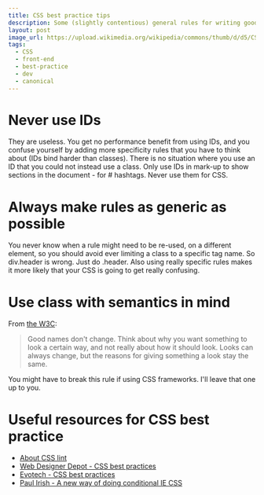 ```yaml
---
title: CSS best practice tips
description: Some (slightly contentious) general rules for writing good CSS.
layout: post
image_url: https://upload.wikimedia.org/wikipedia/commons/thumb/d/d5/CSS3_logo_and_wordmark.svg/2000px-CSS3_logo_and_wordmark.svg.png
tags:
  - CSS
  - front-end
  - best-practice
  - dev
  - canonical
---
```


Never use IDs
===

They are useless. You get no performance benefit from using IDs, and you confuse yourself by
adding more specificity rules that you have to think about (IDs bind harder than classes).
There is no situation where you use an ID that you could not instead use a class. Only use IDs
in mark-up to show sections in the document - for # hashtags. Never use them for CSS.

Always make rules as generic as possible
===

You never know when a rule might need to be re-used, on a different element, so you should avoid
ever limiting a class to a specific tag name. So div.header is wrong. Just do .header. Also
using really specific rules makes it more likely that your CSS is going to get really confusing.

Use class with semantics in mind
===

From [the W3C](http://www.w3.org/QA/Tips/goodclassnames#id01):

> Good names don't change. Think about why you want something to look a certain way,
> and not really about how it should look. Looks can always change, but the reasons for giving
> something a look stay the same.

You might have to break this rule if using CSS frameworks.
I'll leave that one up to you.

Useful resources for CSS best practice
===

 - [About CSS lint](http://csslint.net/about.html)
 - [Web Designer Depot - CSS best practices](http://www.webdesignerdepot.com/2009/05/10-best-css-practices-to-improve-your-code/)
 - [Evotech - CSS best practices](http://www.evotech.net/blog/2007/04/css-best-practices/)
 - [Paul Irish - A new way of doing conditional IE CSS](http://paulirish.com/2008/conditional-stylesheets-vs-css-hacks-answer-neither/)
